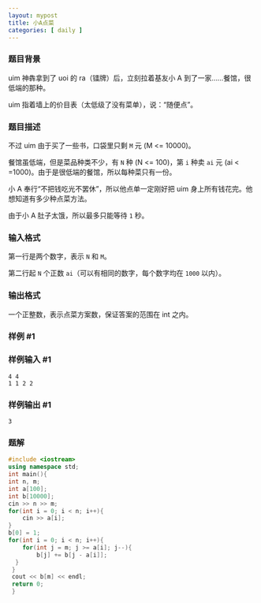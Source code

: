 ```yaml
---
layout: mypost
title: 小A点菜
categories: [ daily ]
---
```


### 题目背景

uim 神犇拿到了 uoi 的 ra（镭牌）后，立刻拉着基友小 A 到了一家……餐馆，很低端的那种。

uim 指着墙上的价目表（太低级了没有菜单），说：“随便点”。

### 题目描述

不过 uim 由于买了一些书，口袋里只剩 `M` 元 (M <= 10000)。

餐馆虽低端，但是菜品种类不少，有 `N` 种 (N <= 100)，第 `i` 种卖 `ai` 元 (ai < =1000)。由于是很低端的餐馆，所以每种菜只有一份。

小 A 奉行“不把钱吃光不罢休”，所以他点单一定刚好把 uim 身上所有钱花完。他想知道有多少种点菜方法。

由于小 A 肚子太饿，所以最多只能等待 `1` 秒。

### 输入格式

第一行是两个数字，表示 `N` 和 `M`。

第二行起 `N` 个正数 `ai`（可以有相同的数字，每个数字均在 `1000` 以内）。

### 输出格式

一个正整数，表示点菜方案数，保证答案的范围在 int 之内。

### 样例 #1

### 样例输入 #1

```
4 4
1 1 2 2
```

### 样例输出 #1

```
3
```

### 题解

```cpp
#include <iostream>
using namespace std;
int main(){
int n, m;
int a[100];
int b[10000];
cin >> n >> m;
for(int i = 0; i < n; i++){
    cin >> a[i];
}
b[0] = 1;
for(int i = 0; i < n; i++){
    for(int j = m; j >= a[i]; j--){
        b[j] += b[j - a[i]];
  }
 }
 cout << b[m] << endl;
 return 0;
 } 
 ```